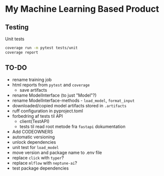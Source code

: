 # My Machine Learning Based Product

## Testing

Unit tests 

```bash
coverage run -m pytest tests/unit
coverage report
```

## TO-DO
- rename training job
- html reports from `pytest` and `coverage`
    - save artifacts
- rename ModelInterface (to just "Model"?)
- rename ModelInterface-methods - `load_model`, `format_input`
- downloaded/copied model artifacts stored in `.artifacts`
- ruff configuration in pyproject.toml
- forbedring af tests til API
    - client(TestAPI)
    - tests til read root metode fra `fastapi` dokumentation
- Add CODEOWNERS
- automatic versioning
- unlock dependencies
- unit test for `load_model`
- move version and package name to .env file
- replace `click` with `typer`?
- replace `mlflow` with `neptune-ai`?
- test package dependencies
